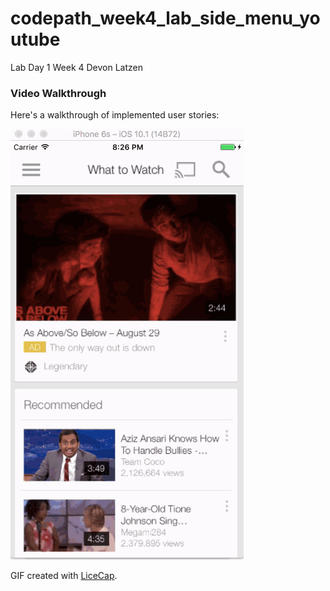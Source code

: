 # codepath_week4_lab_side_menu_youtube

Lab Day 1 Week 4
Devon Latzen

### Video Walkthrough 

Here's a walkthrough of implemented user stories:

![Video Walkthrough](codepath_week4_tuesday_lab_menu.gif)

GIF created with [LiceCap](http://www.cockos.com/licecap/).
